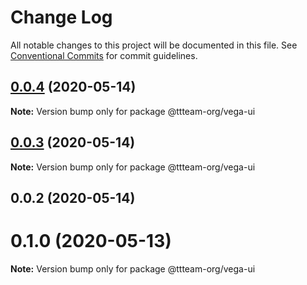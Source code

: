 # Change Log

All notable changes to this project will be documented in this file.
See [Conventional Commits](https://conventionalcommits.org) for commit guidelines.

## [0.0.4](https://github.com/ttteam-org/ttteam-vega-ui/compare/@ttteam-org/vega-ui@0.0.3...@ttteam-org/vega-ui@0.0.4) (2020-05-14)

**Note:** Version bump only for package @ttteam-org/vega-ui





## [0.0.3](https://github.com/ttteam-org/ttteam-vega-ui/compare/@ttteam-org/vega-ui@0.0.2...@ttteam-org/vega-ui@0.0.3) (2020-05-14)

**Note:** Version bump only for package @ttteam-org/vega-ui





## 0.0.2 (2020-05-14)



# 0.1.0 (2020-05-13)

**Note:** Version bump only for package @ttteam-org/vega-ui
